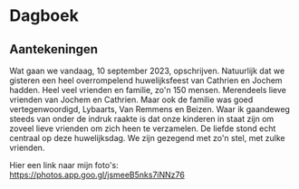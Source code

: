 # Dagboek
## Aantekeningen 
Wat gaan we vandaag, 10 september 2023, opschrijven. Natuurlijk dat we gisteren een heel overrompelend huwelijksfeest van Cathrien en Jochem hadden. Heel veel vrienden en familie, zo'n 150 mensen. Merendeels lieve vrienden van Jochem en Cathrien. Maar ook de familie was goed vertegenwoordigd, Lybaarts, Van Remmens en Beizen. Waar ik gaandeweg steeds van onder de indruk raakte is dat onze kinderen in staat zijn om zoveel lieve vrienden om zich heen te verzamelen. De liefde stond echt centraal op deze huwelijksdag. We zijn gezegend met zo'n stel, met zulke vrienden.

Hier een link naar mijn foto's: https://photos.app.goo.gl/jsmeeB5nks7iNNz76